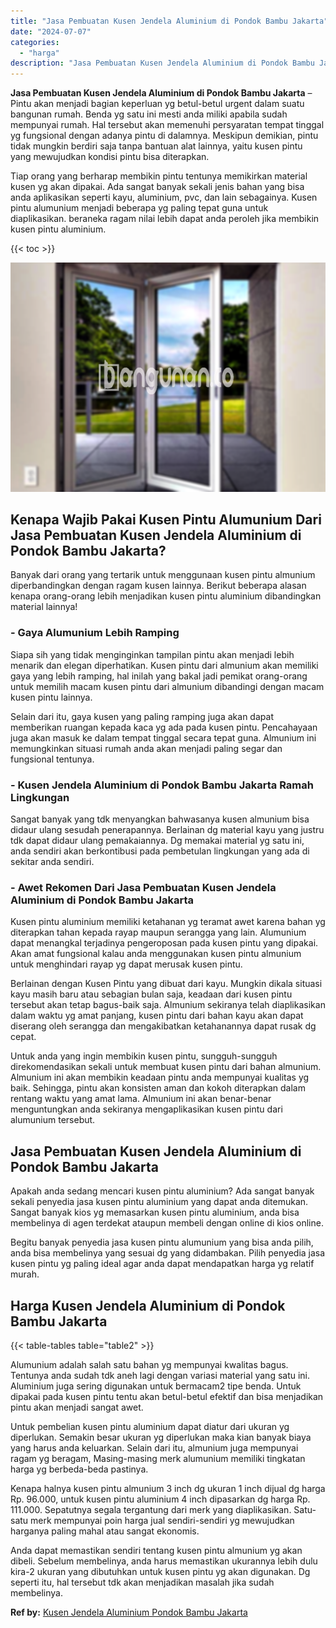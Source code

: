 ```yaml
---
title: "Jasa Pembuatan Kusen Jendela Aluminium di Pondok Bambu Jakarta"
date: "2024-07-07"
categories: 
  - "harga"
description: "Jasa Pembuatan Kusen Jendela Aluminium di Pondok Bambu Jakarta. Anda dapat memastikan sendiri tentang kusen pintu almunium yg akan dibeli. Sebelum membelinya..."
---
```


**Jasa Pembuatan Kusen Jendela Aluminium di Pondok Bambu Jakarta** – Pintu akan menjadi bagian keperluan yg betul-betul urgent dalam suatu bangunan rumah. Benda yg satu ini mesti anda miliki apabila sudah mempunyai rumah. Hal tersebut akan memenuhi persyaratan tempat tinggal yg fungsional dengan adanya pintu di dalamnya. Meskipun demikian, pintu tidak mungkin berdiri saja tanpa bantuan alat lainnya, yaitu kusen pintu yang mewujudkan kondisi pintu bisa diterapkan.

Tiap orang yang berharap membikin pintu tentunya memikirkan material kusen yg akan dipakai. Ada sangat banyak sekali jenis bahan yang bisa anda aplikasikan seperti kayu, aluminium, pvc, dan lain sebagainya. Kusen pintu alumunium menjadi beberapa yg paling tepat guna untuk diaplikasikan. beraneka ragam nilai lebih dapat anda peroleh jika membikin kusen pintu aluminium.

{{< toc >}}

![Jasa Pembuatan Kusen Jendela Aluminium di Pondok Bambu Jakarta](/images/harga-kusen-jendela-alumunium-03.png)

## Kenapa Wajib Pakai Kusen Pintu Alumunium Dari Jasa Pembuatan Kusen Jendela Aluminium di Pondok Bambu Jakarta?

Banyak dari orang yang tertarik untuk menggunaan kusen pintu almunium diperbandingkan dengan ragam kusen lainnya. Berikut beberapa alasan kenapa orang-orang lebih menjadikan kusen pintu aluminium dibandingkan material lainnya!

### \- Gaya Alumunium Lebih Ramping

Siapa sih yang tidak menginginkan tampilan pintu akan menjadi lebih menarik dan elegan diperhatikan. Kusen pintu dari almunium akan memiliki gaya yang lebih ramping, hal inilah yang bakal jadi pemikat orang-orang untuk memilih macam kusen pintu dari almunium dibandingi dengan macam kusen pintu lainnya.

Selain dari itu, gaya kusen yang paling ramping juga akan dapat memberikan ruangan kepada kaca yg ada pada kusen pintu. Pencahayaan juga akan masuk ke dalam tempat tinggal secara tepat guna. Almunium ini memungkinkan situasi rumah anda akan menjadi paling segar dan fungsional tentunya.

### \- Kusen Jendela Aluminium di Pondok Bambu Jakarta Ramah Lingkungan

Sangat banyak yang tdk menyangkan bahwasanya kusen almunium bisa didaur ulang sesudah penerapannya. Berlainan dg material kayu yang justru tdk dapat didaur ulang pemakaiannya. Dg memakai material yg satu ini, anda sendiri akan berkontibusi pada pembetulan lingkungan yang ada di sekitar anda sendiri.

### \- Awet Rekomen Dari Jasa Pembuatan Kusen Jendela Aluminium di Pondok Bambu Jakarta

Kusen pintu aluminium memiliki ketahanan yg teramat awet karena bahan yg diterapkan tahan kepada rayap maupun serangga yang lain. Alumunium dapat menangkal terjadinya pengeroposan pada kusen pintu yang dipakai. Akan amat fungsional kalau anda menggunakan kusen pintu almunium untuk menghindari rayap yg dapat merusak kusen pintu.

Berlainan dengan Kusen Pintu yang dibuat dari kayu. Mungkin dikala situasi kayu masih baru atau sebagian bulan saja, keadaan dari kusen pintu tersebut akan tetap bagus-baik saja. Almunium sekiranya telah diaplikasikan dalam waktu yg amat panjang, kusen pintu dari bahan kayu akan dapat diserang oleh serangga dan mengakibatkan ketahanannya dapat rusak dg cepat.

Untuk anda yang ingin membikin kusen pintu, sungguh-sungguh direkomendasikan sekali untuk membuat kusen pintu dari bahan almunium. Almunium ini akan membikin keadaan pintu anda mempunyai kualitas yg baik. Sehingga, pintu akan konsisten aman dan kokoh diterapkan dalam rentang waktu yang amat lama. Almunium ini akan benar-benar menguntungkan anda sekiranya mengaplikasikan kusen pintu dari alumunium tersebut.

## Jasa Pembuatan Kusen Jendela Aluminium di Pondok Bambu Jakarta

Apakah anda sedang mencari kusen pintu aluminium? Ada sangat banyak sekali penyedia jasa kusen pintu aluminium yang dapat anda ditemukan. Sangat banyak kios yg memasarkan kusen pintu aluminium, anda bisa membelinya di agen terdekat ataupun membeli dengan online di kios online.

Begitu banyak penyedia jasa kusen pintu alumunium yang bisa anda pilih, anda bisa membelinya yang sesuai dg yang didambakan. Pilih penyedia jasa kusen pintu yg paling ideal agar anda dapat mendapatkan harga yg relatif murah.

## Harga Kusen Jendela Aluminium di Pondok Bambu Jakarta

{{< table-tables table="table2" >}}

Alumunium adalah salah satu bahan yg mempunyai kwalitas bagus. Tentunya anda sudah tdk aneh lagi dengan variasi material yang satu ini. Aluminium juga sering digunakan untuk bermacam2 tipe benda. Untuk dipakai pada kusen pintu tentu akan betul-betul efektif dan bisa menjadikan pintu akan menjadi sangat awet.

Untuk pembelian kusen pintu aluminium dapat diatur dari ukuran yg diperlukan. Semakin besar ukuran yg diperlukan maka kian banyak biaya yang harus anda keluarkan. Selain dari itu, almunium juga mempunyai ragam yg beragam, Masing-masing merk alumunium memiliki tingkatan harga yg berbeda-beda pastinya.

Kenapa halnya kusen pintu almunium 3 inch dg ukuran 1 inch dijual dg harga Rp. 96.000, untuk kusen pintu aluminium 4 inch dipasarkan dg harga Rp. 111.000. Sepatutnya segala tergantung dari merk yang diaplikasikan. Satu-satu merk mempunyai poin harga jual sendiri-sendiri yg mewujudkan harganya paling mahal atau sangat ekonomis.

Anda dapat memastikan sendiri tentang kusen pintu almunium yg akan dibeli. Sebelum membelinya, anda harus memastikan ukurannya lebih dulu kira-2 ukuran yang dibutuhkan untuk kusen pintu yg akan digunakan. Dg seperti itu, hal tersebut tdk akan menjadikan masalah jika sudah membelinya.

**Ref by:** [Kusen Jendela Aluminium Pondok Bambu Jakarta](https://id.wikipedia.org/wiki/Kusen)
